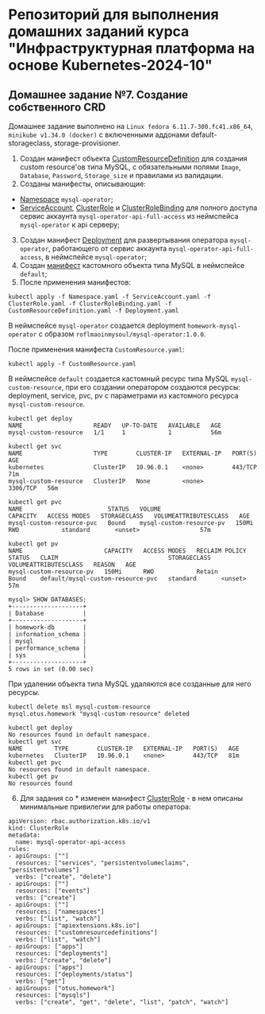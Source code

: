 # Репозиторий для выполнения домашних заданий курса "Инфраструктурная платформа на основе Kubernetes-2024-10" 

## Домашнее задание №7. Создание собственного CRD

Домашнее задание выполнено на `Linux fedora 6.11.7-300.fc41.x86_64`, `minikube v1.34.0 (docker)` с включенными аддонами default-storageclass, storage-provisioner.

1. Создан манифест объекта [CustomResourceDefinition](./CustomResourceDefinition.yaml) для создания custom resource'ов типа MySQL, с обязательными полями `Image`, `Database`, `Password`, `Storage_size` и правилами из валидации.
2. Созданы манифесты, описывающие:
- [Namespace](./Namespace.yaml) `mysql-operator`;
- [ServiceAccount](./ServiceAccount.yaml), [ClusterRole](./ClusterRole.yaml) и [ClusterRoleBinding](./ClusterRoleBinding.yaml) для полного доступа сервис аккаунта `mysql-operator-api-full-access` из неймспейса `mysql-operator` к api серверу;
3. Создан манифест [Deployment](./Deployment.yaml) для развертывания оператора `mysql-operator`, работающего от сервис аккаунта `mysql-operator-api-full-access`, в неймспейсе `mysql-operator`;
4. Создан [манифест](./CustomResource.yaml) кастомного объекта типа MySQL в неймспейсе `default`;
5. После применения манифестов:
```
kubectl apply -f Namespace.yaml -f ServiceAccount.yaml -f ClusterRole.yaml -f ClusterRoleBinding.yaml -f CustomResourceDefinition.yaml -f Deployment.yaml
```
В неймспейсе `mysql-operator` создается deployment `homework-mysql-operator` с образом `roflmaoinmysoul/mysql-operator:1.0.0`.

После применения манифеста `CustomResource.yaml`:
```
kubectl apply -f CustomResource.yaml
```
В неймспейсе `default` создается кастомный ресурс типа MySQL `mysql-custom-resource`, при его создании оператором создаются ресурсы: deployment, service, pvc, pv с параметрами из кастомного ресурса `mysql-custom-resource`.

```
kubectl get deploy 
NAME                    READY   UP-TO-DATE   AVAILABLE   AGE
mysql-custom-resource   1/1     1            1           56m
```
```
kubectl get svc   
NAME                    TYPE        CLUSTER-IP   EXTERNAL-IP   PORT(S)    AGE
kubernetes              ClusterIP   10.96.0.1    <none>        443/TCP    71m
mysql-custom-resource   ClusterIP   None         <none>        3306/TCP   56m
```
```
kubectl get pvc
NAME                        STATUS   VOLUME                     CAPACITY   ACCESS MODES   STORAGECLASS   VOLUMEATTRIBUTESCLASS   AGE
mysql-custom-resource-pvc   Bound    mysql-custom-resource-pv   150Mi      RWO            standard       <unset>                 57m
```
```
kubectl get pv 
NAME                       CAPACITY   ACCESS MODES   RECLAIM POLICY   STATUS   CLAIM                               STORAGECLASS   VOLUMEATTRIBUTESCLASS   REASON   AGE
mysql-custom-resource-pv   150Mi      RWO            Retain           Bound    default/mysql-custom-resource-pvc   standard       <unset>                          57m
```
```
mysql> SHOW DATABASES;
+--------------------+
| Database           |
+--------------------+
| homework-db        |
| information_schema |
| mysql              |
| performance_schema |
| sys                |
+--------------------+
5 rows in set (0.00 sec)
```
При удалении объекта типа MySQL удаляются все созданные для него ресурсы.
```
kubectl delete msl mysql-custom-resource
mysql.otus.homework "mysql-custom-resource" deleted
```
```
kubectl get deploy                      
No resources found in default namespace.
kubectl get svc                         
NAME         TYPE        CLUSTER-IP   EXTERNAL-IP   PORT(S)   AGE
kubernetes   ClusterIP   10.96.0.1    <none>        443/TCP   81m
kubectl get pvc                         
No resources found in default namespace.
kubectl get pv                          
No resources found
```
6. Для задания со * изменен манифест [ClusterRole](./ClusterRole.yaml) - в нем описаны минимальные привилегии для работы оператора:
```
apiVersion: rbac.authorization.k8s.io/v1
kind: ClusterRole
metadata:
  name: mysql-operator-api-access
rules:
- apiGroups: [""]
  resources: ["services", "persistentvolumeclaims", "persistentvolumes"]
  verbs: ["create", "delete"]
- apiGroups: [""]
  resources: ["events"]
  verbs: ["create"]
- apiGroups: [""]
  resources: ["namespaces"]
  verbs: ["list", "watch"]
- apiGroups: ["apiextensions.k8s.io"]
  resources: ["customresourcedefinitions"]
  verbs: ["list", "watch"]
- apiGroups: ["apps"]
  resources: ["deployments"]
  verbs: ["create", "delete"]
- apiGroups: ["apps"]
  resources: ["deployments/status"]
  verbs: ["get"]
- apiGroups: ["otus.homework"]
  resources: ["mysqls"]
  verbs: ["create", "get", "delete", "list", "patch", "watch"]
```